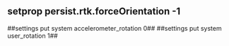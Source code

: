 ## setprop persist.rtk.forceOrientation -1 ##
##settings put system accelerometer_rotation 0##
##settings put system user_rotation 1##